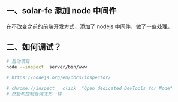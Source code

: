 ## 一、solar-fe 添加 node 中间件

在不改变之前的前端开发方式，添加了 nodejs 中间件，做了一些处理。

## 二、如何调试？

```bash
# 启动项目
node --inspect  server/bin/www

# https://nodejs.org/en/docs/inspector/

# chrome://inspect   click  "Open dedicated DevTools for Node"
# 然后和控制台调试JS一样
```
